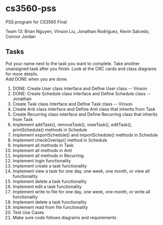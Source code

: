 # cs3560-pss
PSS program for CS3560 Final</br>

Team 13:  Brian Nguyen, Vinson Liu, Jonathan Rodriguez, Kevin Salcedo, Connor Jordan

## Tasks
Put your name next to the task you want to complete. Take another unassigned task after you finish.
Look at the CRC cards and class diagrams for more details. </br>
Add DONE when you are done. </br>
1. DONE: Create User class interface and Define User class -- Vinson
2. DONE: Create Schedule class interface and Define Schedule class -- Jonathan
3. Create Task class interface and Define Task class -- Vinson
4. Create Anti class interface and Define Anti class that inherits from Task
5. Create Recurring class interface and Define Recurring class that inherits from Task
6. Implement addTask(), removeTask(), viewTask(), editTask(), printSchedule() methods in Schedule
7. Implement exportSchedule() and importSchedule() methods in Schedule
8. Implement checkOverlap() method in Schedule
9. Implement all methods in Task
10. Implement all methods in Anti
11. Implement all methods in Recurring
12. Implement login functionality
13. Implement create a task functionality
14. Implement view a task for one day, one week, one month, or view all functionality
15. Implement delete a task functionality
16. Implement edit a task functionality
17. Implement write to file for one day, one week, one month, or write all functionality
18. Implement delete a task functionality
19. Implement read from file functionality
20. Test Use Cases
21. Make sure code follows diagrams and requirements
